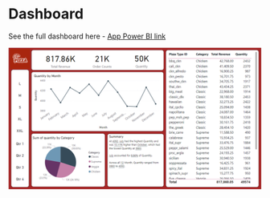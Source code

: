 # Dashboard 

See the full dashboard here - [App Power BI link](https://app.powerbi.com/groups/me/reports/6d2d3483-feae-4c26-8452-6c58459e5816/744c1d79a0cad9c78fb8?experience=power-bi)

![Portfolio Dashboard](dashboard_screenshot.png)
